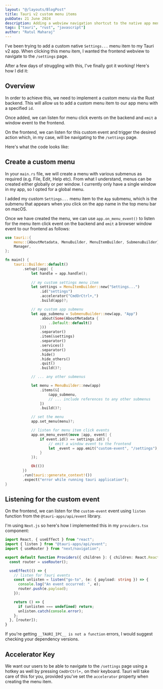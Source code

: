 ```yaml
---
layout: "@/layouts/BlogPost"
title: Tauri v2 custom menu items
pubDate: 21 June 2024
description: Adding a webview navigation shortcut to the native app menu.
tags: ["tauri", "rust", "javascript"]
author: "Ratul Maharaj"
---
```


I've been trying to add a custom native `Settings...` menu item to my Tauri v2 app. When clicking this menu item, I wanted the frontend webview to navigate to the `/settings` page.

After a few days of struggling with this, I've finally got it working! Here's how I did it:

## Overview

In order to achieve this, we need to implement a custom menu via the Rust backend. This will allow us to add a custom menu item to our app menu with a specified `id`.

Once added, we can listen for menu click events on the backend and `emit` a window event to the frontend. 

On the frontend, we can listen for this custom event and trigger the desired action which, in my case, will be navigating to the `/settings` page.

Here's what the code looks like:

## Create a custom menu

In your `main.rs` file, we will create a menu with various submenus as required (e.g. File, Edit, Help etc). From what I understand, menus can be created either globally or per window. I currently only have a single window in my app, so I opted for a global menu.

I added my custom `Settings...` menu item to the `App` submenu, which is the submenu that appears when you click on the app name in the top menu bar on macOS.

Once we have created the menu, we can use `app.on_menu_event()` to listen for the menu item click event on the backend and `emit` a browser window event to our frontend as follows:

```rust
use tauri::{
    menu::{AboutMetadata, MenuBuilder, MenuItemBuilder, SubmenuBuilder},
    Manager,
};

fn main() {
    tauri::Builder::default()
        .setup(|app| {
            let handle = app.handle();
            
            // my custom settings menu item
            let settings = MenuItemBuilder::new("Settings...")
                .id("settings")
                .accelerator("CmdOrCtrl+,")
                .build(app)?;

            // my custom app submenu
            let app_submenu = SubmenuBuilder::new(app, "App")
                .about(Some(AboutMetadata {
                    ..Default::default()
                }))
                .separator()
                .item(&settings)
                .separator()
                .services()
                .separator()
                .hide()
                .hide_others()
                .quit()
                .build()?;

            // ... any other submenus

            let menu = MenuBuilder::new(app)
                .items(&[
                    &app_submenu,
                    // ... include references to any other submenus
                ])
                .build()?;

            // set the menu
            app.set_menu(menu)?;

            // listen for menu item click events
            app.on_menu_event(move |app, event| {
                if event.id() == settings.id() {
                    // emit a window event to the frontend 
                    let _event = app.emit("custom-event", "/settings");
                }
            });

            Ok(())
        })
        .run(tauri::generate_context!())
        .expect("error while running tauri application");
}
```

## Listening for the custom event

On the frontend, we can listen for the `custom-event` event using `listen` function from the `@tauri-apps/api/event` library. 

I'm using `Next.js` so here's how I implemented this in my `providers.tsx` component:

```typescript
import React, { useEffect } from "react";
import { listen } from "@tauri-apps/api/event";
import { useRouter } from "next/navigation";

export default function Providers({ children }: { children: React.ReactNode }) {
  const router = useRouter();

  useEffect(() => {
    // listen for Tauri events
    const unlisten = listen("go-to", (e: { payload: string }) => {
      console.log("An event occurred: ", e);
      router.push(e.payload);
    });

    return () => {
      if (unlisten === undefined) return;
      unlisten.catch(console.error);
    };
  }, [router]);
}
```

If you're getting `__TAURI_IPC__ is not a function` errors, I would suggest checking your dependency versions.

## Accelerator Key

We want our users to be able to navigate to the `/settings` page using a hotkey as well by pressing `CmdOrCtrl+,` on their keyboard. Tauri will take care of this for you, provided you've set the `accelerator` property when creating the menu item.
